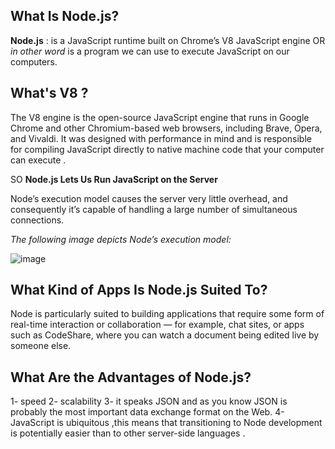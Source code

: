 ## What Is Node.js?

**Node.js** : is a JavaScript runtime built on Chrome’s V8 JavaScript engine OR *in other word* 
is a program we can use to execute JavaScript on our computers.

## What's V8 ?

The V8 engine is the open-source JavaScript engine that runs in Google Chrome and other Chromium-based web browsers, including Brave, Opera, and Vivaldi. 
It was designed with performance in mind and is responsible for compiling JavaScript directly to native machine code that your computer can execute .

SO **Node.js Lets Us Run JavaScript on the Server**

Node’s execution model causes the server very little overhead, and consequently it’s capable of handling a large number of simultaneous connections.

*The following image depicts Node’s execution model:*

![image](https://uploads.sitepoint.com/wp-content/uploads/2012/10/1516152673node_event_loop.png)


## What Kind of Apps Is Node.js Suited To?

Node is particularly suited to building applications that require some form of real-time interaction or collaboration — for example, chat sites, or apps such as CodeShare, where you can watch a document being edited live by someone else.

## What Are the Advantages of Node.js?
1-  speed 
2- scalability
3-  it speaks JSON and as you know JSON is probably the most important data exchange format on the Web.
4- JavaScript is ubiquitous ,this means that transitioning to Node development is potentially easier than to other server-side languages .
